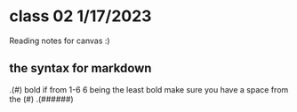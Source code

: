 # class 02 1/17/2023

Reading notes for canvas :)

## the syntax for markdown 
.(#)
bold if from 1-6 6 being the least bold make sure you have a space from the (#)
.(######)

